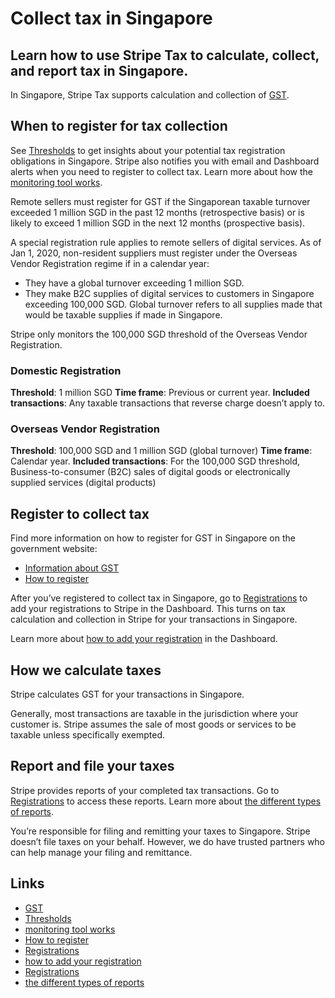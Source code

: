 # Collect tax in Singapore

## Learn how to use Stripe Tax to calculate, collect, and report tax in Singapore.

In Singapore, Stripe Tax supports calculation and collection of
[GST](https://www.iras.gov.sg/taxes/goods-services-tax-(gst)).

## When to register for tax collection

See [Thresholds](https://dashboard.stripe.com/tax/thresholds) to get insights
about your potential tax registration obligations in Singapore. Stripe also
notifies you with email and Dashboard alerts when you need to register to
collect tax. Learn more about how the [monitoring tool
works](https://docs.stripe.com/tax/monitoring).

Remote sellers must register for GST if the Singaporean taxable turnover
exceeded 1 million SGD in the past 12 months (retrospective basis) or is likely
to exceed 1 million SGD in the next 12 months (prospective basis).

A special registration rule applies to remote sellers of digital services. As of
Jan 1, 2020, non-resident suppliers must register under the Overseas Vendor
Registration regime if in a calendar year:

- They have a global turnover exceeding 1 million SGD.
- They make B2C supplies of digital services to customers in Singapore exceeding
100,000 SGD. Global turnover refers to all supplies made that would be taxable
supplies if made in Singapore.

Stripe only monitors the 100,000 SGD threshold of the Overseas Vendor
Registration.

### Domestic Registration

**Threshold**: 1 million SGD **Time frame**: Previous or current year.
**Included transactions**: Any taxable transactions that reverse charge doesn’t
apply to.

### Overseas Vendor Registration

**Threshold**: 100,000 SGD and 1 million SGD (global turnover) **Time frame**:
Calendar year. **Included transactions**: For the 100,000 SGD threshold,
Business-to-consumer (B2C) sales of digital goods or electronically supplied
services (digital products)

## Register to collect tax

Find more information on how to register for GST in Singapore on the government
website:

- [Information about
GST](https://www.iras.gov.sg/taxes/goods-services-tax-(gst))
- [How to
register](https://www.iras.gov.sg/taxes/goods-services-tax-(gst)/gst-registration-deregistration/applying-for-gst-registration)

After you’ve registered to collect tax in Singapore, go to
[Registrations](https://dashboard.stripe.com/tax/registrations?location=sg) to
add your registrations to Stripe in the Dashboard. This turns on tax calculation
and collection in Stripe for your transactions in Singapore.

Learn more about [how to add your
registration](https://docs.stripe.com/tax/registering#track-your-registrations-in-the-tax-dashboard)
in the Dashboard.

## How we calculate taxes

Stripe calculates GST for your transactions in Singapore.

Generally, most transactions are taxable in the jurisdiction where your customer
is. Stripe assumes the sale of most goods or services to be taxable unless
specifically exempted.

## Report and file your taxes

Stripe provides reports of your completed tax transactions. Go to
[Registrations](https://dashboard.stripe.com/tax/registrations) to access these
reports. Learn more about [the different types of
reports](https://docs.stripe.com/tax/reports).

You’re responsible for filing and remitting your taxes to Singapore. Stripe
doesn’t file taxes on your behalf. However, we do have trusted partners who can
help manage your filing and remittance.

## Links

- [GST](https://www.iras.gov.sg/taxes/goods-services-tax-(gst))
- [Thresholds](https://dashboard.stripe.com/tax/thresholds)
- [monitoring tool works](https://docs.stripe.com/tax/monitoring)
- [How to
register](https://www.iras.gov.sg/taxes/goods-services-tax-(gst)/gst-registration-deregistration/applying-for-gst-registration)
- [Registrations](https://dashboard.stripe.com/tax/registrations?location=sg)
- [how to add your
registration](https://docs.stripe.com/tax/registering#track-your-registrations-in-the-tax-dashboard)
- [Registrations](https://dashboard.stripe.com/tax/registrations)
- [the different types of reports](https://docs.stripe.com/tax/reports)